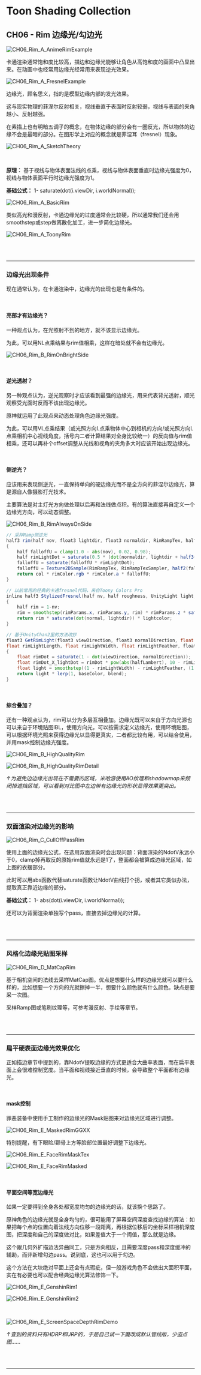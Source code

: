 # Toon Shading Collection 

## CH06 - Rim 边缘光/勾边光

![CH06_Rim_A_AnimeRimExample](../imgs/CH06_Rim_A_AnimeRimExample.jpg)

卡通渲染通常饱和度比较高，描边和边缘光能够让角色从高饱和度的画面中凸显出来。在动画中也经常用边缘光经常用来表现逆光效果。

![CH06_Rim_A_FresnelExample](../imgs/CH06_Rim_A_FresnelExample.jpg)

边缘光，顾名思义，指的是模型边缘内部的发光效果。

这与现实物理的菲涅尔反射相关，视线垂直于表面时反射较弱，视线与表面的夹角越小、反射越强。

在素描上也有明暗五调子的概念，在物体边缘的部分会有一圈反光，所以物体的边缘不会是最暗的部分。在图形学上对应的概念就是菲涅耳（fresnel）现象。

![CH06_Rim_A_SketchTheory](../imgs/CH06_Rim_A_SketchTheory.jpg)

<br>

**原理：** 基于视线与物体表面法线的点乘，视线与物体表面垂直时边缘光强度为0，视线与物体表面平行时边缘光强度为1。

**基础公式：** 1- saturate(dot(i.viewDir, i.worldNormal));

![CH06_Rim_A_BasicRim](../imgs/CH06_Rim_A_BasicRim.jpg)

类似高光和漫反射，卡通边缘光的过度通常会比较硬，所以通常我们还会用smoothstep或step做离散化加工，进一步简化边缘光。

![CH06_Rim_A_ToonyRim](../imgs/CH06_Rim_A_ToonyRim.jpg)

<br>

<br>

------

### 边缘光出现条件

现在通常认为，在卡通渲染中，边缘光的出现也是有条件的。

<br>

#### 亮部才有边缘光？

一种观点认为，在光照射不到的地方，就不该显示边缘光。

为此，可以用NL点乘结果与rim值相乘，这样在暗处就不会有边缘光。

![CH06_Rim_B_RimOnBrightSide](../imgs/CH06_Rim_B_RimOnBrightSide.jpg)

<br>

#### 逆光透射？

另一种观点认为，逆光观察时才应该看到最强的边缘光，用来代表背光透射，顺光观察受光面时反而不该出现边缘光。

原神就运用了此观点来动态处理角色边缘光强度。

为此，可以用VL点乘结果（或光照方向L点乘物体中心到相机的方向/或光照方向L点乘相机中心视线角度，括号内二者计算结果对全身比较统一）的反向值与rim值相乘，还可以再补个offset调整从光线和视角的夹角多大时应该开始出现边缘光。

<br>

#### 侧逆光？

应该用来表现侧逆光，一直保持单向的硬边缘光而不是全方向的菲涅尔边缘光，算是源自人像摄影打光技术。

主要算法是对主灯光方向做处理以后再和法线做点积。有的算法直接再自定义一个边缘光方向，可以动态调整。

![CH06_Rim_B_RimAlwaysOnSide](../imgs/CH06_Rim_B_RimAlwaysOnSide.jpg)

```glsl
// 采样Ramp侧逆光
half3 rim(half nov, float3 lightdir, float3 normaldir, RimRampTex, half4 rimColor, half3 col)
{
    half falloffU = clamp(1.0 - abs(nov), 0.02, 0.98);
    half rimLightDot = saturate(0.5 * (dot(normaldir, lightdir + half3(-1, 0, 0)) + 1.5));
    falloffU = saturate(falloffU * rimLightDot);
    falloffU = Texture2DSample(RimRampTex, RimRampTexSampler, half2(falloffU, 0.25)).r;
    return col * rimColor.rgb * rimColor.a * falloffU;
}

// 以前常用的经典的卡通fresnel代码，来自Toony Colors Pro
inline half3 StylizedFresnel(half nv, half roughness, UnityLight light, half3 normal, fixed3 rimParams)
{
    half rim = 1-nv;
    rim = smoothstep(rimParams.x, rimParams.y, rim) * rimParams.z * saturate(1.33-roughness);
    return rim * saturate(dot(normal, lightdir)) * lightcolor;
}

// 基于UnityChan2里的方法改抄
float3 GetRimLight(float3 viewDirection, float3 normalDirection, float halfLambert,
float rimLightLength, float rimLightWidth, float rimLightFeather, float3 baseColor, float blend)
{
    float rimDot = saturate(1 - dot(viewDirection, normalDirection));
    float rimDot_X_lightDot = rimDot * pow(abs(halfLambert), 10 - rimLightLength);
    float light = smoothstep((1 - rimLightWidth) - rimLightFeather, (1 - rimLightWidth) + rimLightFeather, rimDot_X_lightDot);
    return light * lerp(1, baseColor, blend);
}
```

<br>

#### 综合叠加？

还有一种观点认为，rim可以分为多层互相叠加。边缘光既可以来自于方向光源也可以来自于环境贴图IBL，使用方向光，可以按需求定义边缘光，使用环境贴图，可以根据环境光照来获得边缘光以显得更真实，二者都比较有用，可以结合使用，并用mask控制边缘光强度。

![CH06_Rim_B_HighQualityRim](../imgs/CH06_Rim_B_HighQualityRim.jpeg)

![CH06_Rim_B_HighQualityRimDetail](../imgs/CH06_Rim_B_HighQualityRimDetail.jpg)

*↑为避免边边缘光出现在不需要的区域，米哈游使用AO纹理和shadowmap来频闭掉遮挡区域，可以看到对比图中左边带有边缘光的形状显得效果更突出。*

<br>

<br>

------

### 双面渲染对边缘光的影响

![CH06_Rim_C_CullOffPassRim](../imgs/CH06_Rim_C_CullOffPassRim.png)

使用上面的边缘光公式，在选用双面渲染时会出现问题：背面渲染的NdotV永远小于0，clamp掉再取反的原始rim值就永远是1了，整面都会被算成边缘光区域，如上图的衣摆部分。

此时可以用abs函数代替saturate函数让NdotV曲线打个拐，或者其它类似办法，提取真正靠近边缘的部分。

**基础公式：** 1- abs(dot(i.viewDir, i.worldNormal));

还可以为背面渲染单独写个pass，直接去掉边缘光的计算。

<br>

<br>

------

### 风格化边缘光贴图采样

![CH06_Rim_D_MatCapRim](../imgs/CH06_Rim_D_MatCapRim.jpg)

基于相机空间的法线去采样MatCap图。优点是想要什么样的边缘光就可以要什么样的，比如想要一个方向的光就擦掉一半，想要什么颜色就有什么颜色。缺点是要采一次图。

采样Ramp图或笔刷纹理等，可参考漫反射、手绘等章节。

<br>

<br>

------

### 扁平硬表面边缘光效果优化

正如描边章节中提到的，靠NdotV提取边缘的方式更适合大曲率表面，而在扁平表面上会很难控制宽度。当平面和视线接近垂直的时候，会导致整个平面都有边缘光。

<br>

#### mask控制

罪恶装备中使用手工制作的边缘光的Mask贴图来对边缘光区域进行调整。

![CH06_Rim_E_MaskedRimGGXX](../imgs/CH06_Rim_E_MaskedRimGGXX.jpg)

特别提醒，有下眼睑/颧骨上方等脸部位置最好调整下边缘光。

![CH06_Rim_E_FaceRimMaskTex](../imgs/CH06_Rim_E_FaceRimMaskTex.png)

![CH06_Rim_E_FaceRimMasked](../imgs/CH06_Rim_E_FaceRimMasked.png)

<br>

#### 平面空间等宽边缘光

如果一定要得到全身各处都宽度均匀的边缘光的话，就该换个思路了。

原神角色的边缘光就是全身均匀的，很可能用了屏幕空间深度查找边缘的算法：如果把每个点的位置向着法线方向位移一段距离，再根据位移后的坐标采样相机深度图，把深度和自己的深度做对比，如果差值大于一个阈值，那么就是边缘。

这个跟几何外扩描边法异曲同工，只是方向相反，且需要深度pass和深度缓冲的辅助，而非新增勾边pass。说到底，这也可以用于勾边。

这个方法在大块绝对平面上还会有点瑕疵，但一般游戏角色不会做出大面积平面，实在有必要也可以配合经典边缘光算法修饰一下。

![CH06_Rim_E_GenshinRim1](../imgs/CH06_Rim_E_GenshinRim1.jpg)

![CH06_Rim_E_GenshinRim2](../imgs/CH06_Rim_E_GenshinRim2.jpg)

<br>

![CH06_Rim_E_ScreenSpaceDepthRimDemo](../imgs/CH06_Rim_E_ScreenSpaceDepthRimDemo.png)

*↑查到的资料只有HDRP和URP的，于是自己试一下魔改成默认管线版，少盗点图……*

<br>

<br>

------


